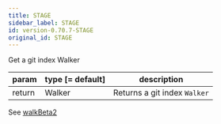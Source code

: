 ```yaml
---
title: STAGE
sidebar_label: STAGE
id: version-0.70.7-STAGE
original_id: STAGE
---
```


Get a git index Walker

| param  | type [= default] | description                  |
| ------ | ---------------- | ---------------------------- |
| return | Walker           | Returns a git index `Walker` |

See [walkBeta2](./walkBeta2.md)

<script>
(function rewriteEditLink() {
  const el = document.querySelector('a.edit-page-link.button');
  if (el) {
    el.href = 'https://github.com/isomorphic-git/isomorphic-git/edit/main/src/commands/STAGE.js';
  }
})();
</script>